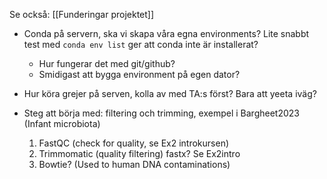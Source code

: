 Se också: [[Funderingar projektet]]

- Conda på servern, ska vi skapa våra egna environments? Lite snabbt test med `conda env list` ger att conda inte är installerat?
	- Hur fungerar det med git/github?
	- Smidigast att bygga environment på egen dator?
- Hur köra grejer på serven, kolla av med TA:s först? Bara att yeeta iväg?

- Steg att börja med: filtering och trimming, exempel i Bargheet2023 (Infant microbiota)
	1. FastQC (check for quality, se Ex2 introkursen)
	2. Trimmomatic (quality filtering) fastx? Se Ex2intro
	3. Bowtie? (Used to human DNA contaminations)

